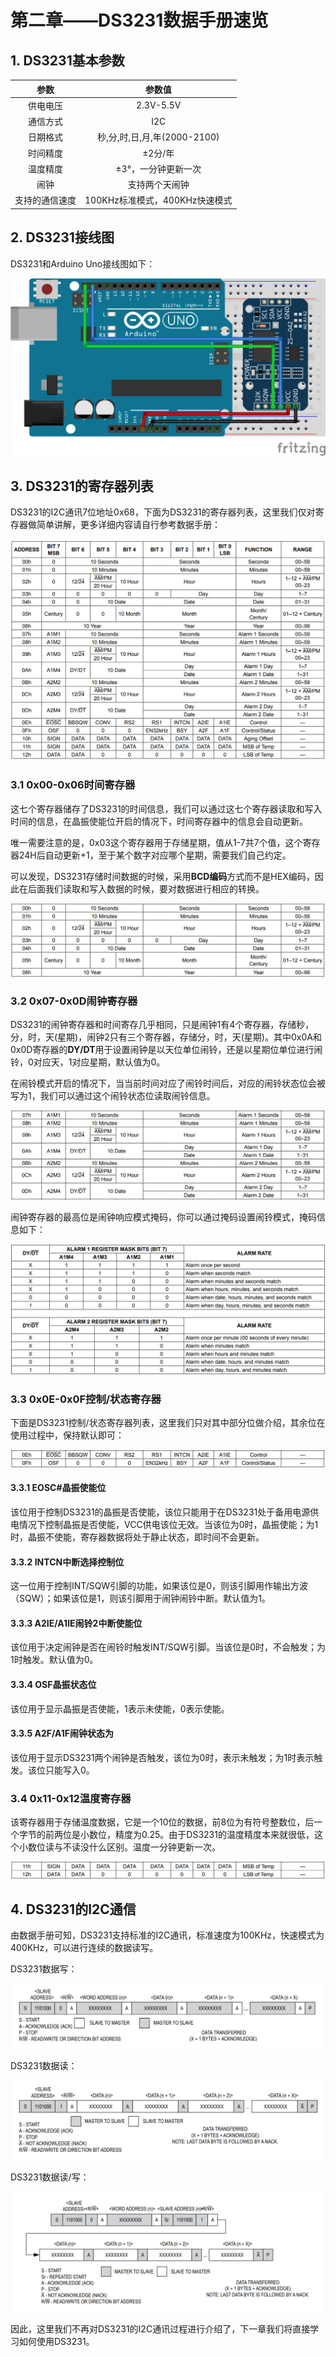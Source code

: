 # 第二章——DS3231数据手册速览

## 1. DS3231基本参数

|      参数      |             参数值             |
| :------------: | :----------------------------: |
|    供电电压    |           2.3V-5.5V            |
|    通信方式    |              I2C               |
|    日期格式    |  秒,分,时,日,月,年(2000-2100)  |
|    时间精度    |            ±2分/年             |
|    温度精度    |      ±3°，一分钟更新一次       |
|      闹钟      |         支持两个天闹钟         |
| 支持的通信速度 | 100KHz标准模式，400KHz快速模式 |

## 2. DS3231接线图

DS3231和Arduino Uno接线图如下：

![DS3231接线图](../../../../images/通信专题/串口通信/I2C/3.3.2-1.png)

## 3. DS3231的寄存器列表

DS3231的I2C通讯7位地址0x68，下面为DS3231的寄存器列表，这里我们仅对寄存器做简单讲解，更多详细内容请自行参考数据手册：

![DS3231寄存器列表](../../../../images/通信专题/串口通信/I2C/3.3.2-2.png)

### 3.1 0x00-0x06时间寄存器

这七个寄存器储存了DS3231的时间信息，我们可以通过这七个寄存器读取和写入时间的信息，在晶振使能位开启的情况下，时间寄存器中的信息会自动更新。

唯一需要注意的是，0x03这个寄存器用于存储星期，值从1-7共7个值，这个寄存器24H后自动更新+1，至于某个数字对应哪个星期，需要我们自己约定。

可以发现，DS3231存储时间数据的时候，采用**BCD编码**方式而不是HEX编码，因此在后面我们读取和写入数据的时候，要对数据进行相应的转换。

![DS3231 时间寄存器](../../../../images/通信专题/串口通信/I2C/3.3.2-3.png)

### 3.2 0x07-0x0D闹钟寄存器

DS3231的闹钟寄存器和时间寄存几乎相同，只是闹钟1有4个寄存器，存储秒，分，时，天(星期)，闹钟2只有三个寄存器，存储分，时，天(星期)。其中0x0A和0x0D寄存器的**DY/DT**用于设置闹钟是以天位单位闹铃，还是以星期位单位进行闹铃，0对应天，1对应星期，默认值为0。

在闹铃模式开启的情况下，当当前时间对应了闹铃时间后，对应的闹铃状态位会被写为1，我们可以通过这个闹铃状态位读取闹铃信息。


![DS3231 闹钟寄存器](../../../../images/通信专题/串口通信/I2C/3.3.2-4.png)

闹钟寄存器的最高位是闹钟响应模式掩码，你可以通过掩码设置闹铃模式，掩码信息如下：

![DS3231 掩码信息](../../../../images/通信专题/串口通信/I2C/3.3.2-5.png)

### 3.3 0x0E-0x0F控制/状态寄存器

下面是DS3231控制/状态寄存器列表，这里我们只对其中部分位做介绍，其余位在使用过程中，保持默认即可：

![DS3231控制/状态寄存器](../../../../images/通信专题/串口通信/I2C/3.3.2-6.png)

#### 3.3.1 EOSC#晶振使能位

该位用于控制DS3231的晶振是否使能，该位只能用于在DS3231处于备用电源供电情况下控制晶振是否使能，VCC供电该位无效。当该位为0时，晶振使能；为1时，晶振不使能，寄存器数据将处于静止状态，即时间不会更新。

#### 3.3.2 INTCN中断选择控制位

这一位用于控制INT/SQW引脚的功能，如果该位是0，则该引脚用作输出方波（SQW）；如果该位是1，则该引脚用于闹钟闹铃中断。默认值为1。

#### 3.3.3 A2IE/A1IE闹铃2中断使能位

该位用于决定闹钟是否在闹铃时触发INT/SQW引脚。当该位是0时，不会触发；为1时触发。默认值为0。

#### 3.3.4 OSF晶振状态位

该位用于显示晶振是否使能，1表示未使能，0表示使能。

#### 3.3.5 A2F/A1F闹钟状态为

该位用于显示DS3231两个闹钟是否触发，该位为0时，表示未触发；为1时表示触发。该位只能写入0。

### 3.4 0x11-0x12温度寄存器

该寄存器用于存储温度数据，它是一个10位的数据，前8位为有符号整数位，后一个字节的前两位是小数位，精度为0.25。由于DS3231的温度精度本来就很低，这个小数位读与不读没什么区别。温度一分钟更新一次。

![DS3231温度寄存器](../../../../images/通信专题/串口通信/I2C/3.3.2-7.png)

## 4. DS3231的I2C通信

由数据手册可知，DS3231支持标准的I2C通讯，标准速度为100KHz，快速模式为400KHz，可以进行连续的数据读写。

DS3231数据写：

![DS3231数据写](../../../../images/通信专题/串口通信/I2C/3.3.2-8.png)

DS3231数据读：

![DS3231数据写](../../../../images/通信专题/串口通信/I2C/3.3.2-9.png)

DS3231数据读/写：

![DS3231的I2C通信](../../../../images/通信专题/串口通信/I2C/3.3.2-10.png)

因此，这里我们不再对DS3231的I2C通讯过程进行介绍了，下一章我们将直接学习如何使用DS3231。